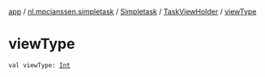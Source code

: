 [app](../../../index.md) / [nl.mpcjanssen.simpletask](../../index.md) / [Simpletask](../index.md) / [TaskViewHolder](index.md) / [viewType](.)

# viewType

`val viewType: `[`Int`](https://kotlinlang.org/api/latest/jvm/stdlib/kotlin/-int/index.html)